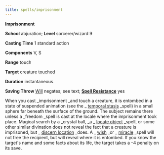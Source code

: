 ```yaml
---
title: spells/imprisonment
---
```

 **Imprisonment**

**School** abjuration; **Level** sorcerer/wizard 9

**Casting Time** 1 standard action

**Components** V, S

**Range** touch

**Target** creature touched

**Duration** instantaneous

**Saving Throw** [Will](../combat#_will) negates; see text; **[Spell Resistance](../glossary#_spell-resistance)** yes

When you cast _imprisonment _and touch a creature, it is entombed in a state of suspended animation (see the _ [temporal stasis](temporalStasis#_temporal-stasis) _spell) in a small sphere far beneath the surface of the ground. The subject remains there unless a _freedom _spell is cast at the locale where the imprisonment took place. Magical search by a _crystal ball, _a _ [locate object](locateObject#_locate-object) _spell, or some other similar divination does not reveal the fact that a creature is imprisoned, but _ [discern location](discernLocation#_discern-location) _does. A _ [wish](wish#_wish) _or _ [miracle](miracle#_miracle) _spell will not free the recipient, but will reveal where it is entombed. If you know the target's name and some facts about its life, the target takes a –4 penalty on its save.

